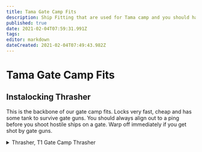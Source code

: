 ```yaml
---
title: Tama Gate Camp Fits
description: Ship Fitting that are used for Tama camp and you should have ready to  go in Nourvukaiken/Tama
published: true
date: 2021-02-04T07:59:31.991Z
tags: 
editor: markdown
dateCreated: 2021-02-04T07:49:43.982Z
---
```


# Tama Gate Camp Fits
## Instalocking Thrasher
This is the backbone of our gate camp fits. Locks very fast, cheap and has some tank to survive gate guns. You should always align out to a ping before you shoot hostile ships on a gate. Warp off immediately if  you get shot by gate guns. 
<details>
  <summary>Thrasher, T1 Gate Camp Thrasher</summary>

[Thrasher, T1 Gate Camp Thrasher]
Gyrostabilizer I  
Damage Control I

F-90 Compact Sensor Booster
F-90 Compact Sensor Booster
Faint Scoped Warp Disruptor

280mm Howitzer Artillery I
280mm Howitzer Artillery I
280mm Howitzer Artillery I
280mm Howitzer Artillery I
280mm Howitzer Artillery I
280mm Howitzer Artillery I
280mm Howitzer Artillery I

Small Transverse Bulkhead I
Small Transverse Bulkhead I
Small Targeting System Subcontroller I




EMP S x1000
Republic Fleet EMP S x200
Scan Resolution Script x2
</details>


